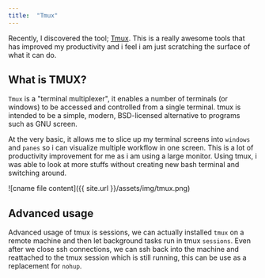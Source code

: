 ```yaml
---
title:  "Tmux"
---
```


Recently, I discovered the tool; [Tmux](https://github.com/tmux/tmux/wiki). This is a really awesome tools that has improved my productivity and i feel i am just scratching the surface of what it can do.

## What is TMUX?

`Tmux` is a "terminal multiplexer", it enables a number of terminals (or windows) to be accessed and controlled from a single terminal. tmux is intended to be a simple, modern, BSD-licensed alternative to programs such as GNU screen.

At the very basic, it allows me to slice up my terminal screens into `windows` and `panes` so i can visualize multiple workflow in one screen. This is a lot of productivity improvement for me as i am using a large monitor. Using tmux, i was able to look at more stuffs without creating new bash terminal and switching around.

![cname file content]({{ site.url }}/assets/img/tmux.png)

## Advanced usage
Advanced usage of tmux is sessions, we can actually installed `tmux` on a remote machine and then let background tasks run in tmux `sessions`. Even after we close ssh connections, we can ssh back into the machine and reattached to the tmux session which is still running, this can be use as a replacement for `nohup`.